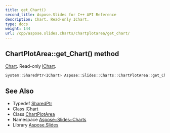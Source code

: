 ```yaml
---
title: get_Chart()
second_title: Aspose.Slides for C++ API Reference
description: Chart. Read-only IChart.
type: docs
weight: 144
url: /cpp/aspose.slides.charts/chartplotarea/get_chart/
---
```

## ChartPlotArea::get_Chart() method


[Chart](../../chart/). Read-only [IChart](../../ichart/).

```cpp
System::SharedPtr<IChart> Aspose::Slides::Charts::ChartPlotArea::get_Chart() override
```

## See Also

* Typedef [SharedPtr](../../system/sharedptr/)
* Class [IChart](../ichart/)
* Class [ChartPlotArea](./)
* Namespace [Aspose::Slides::Charts](../)
* Library [Aspose.Slides](../../)